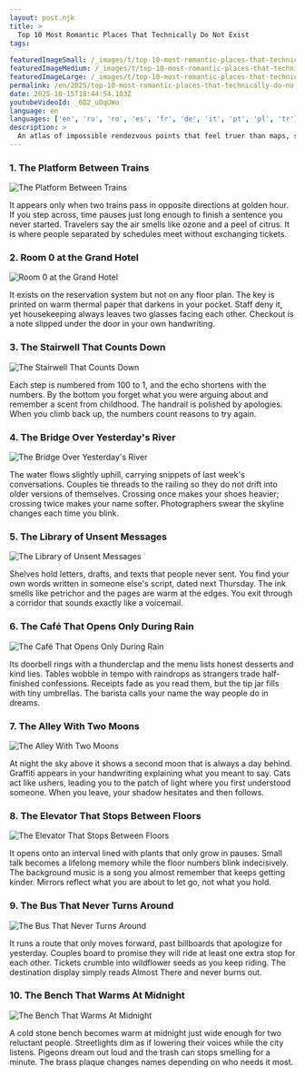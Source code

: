 ```yaml
---
layout: post.njk
title: >
  Top 10 Most Romantic Places That Technically Do Not Exist
tags:
  
featuredImageSmall: /_images/t/top-10-most-romantic-places-that-technically-do-no-cover-en-small.webp
featuredImageMedium: /_images/t/top-10-most-romantic-places-that-technically-do-no-cover-en-medium.webp
featuredImageLarge: /_images/t/top-10-most-romantic-places-that-technically-do-no-cover-en-large.webp
permalink: /en/2025/top-10-most-romantic-places-that-technically-do-no.html
date: 2025-10-15T18:44:54.103Z
youtubeVideoId: _6D2_uOqUWo
language: en
languages: ['en', 'ru', 'ro', 'es', 'fr', 'de', 'it', 'pt', 'pl', 'tr']
description: >
  An atlas of impossible rendezvous points that feel truer than maps, stitched from rumor, longing, and near-misses. Each place is contradictory, intimate, and a little scary in how right it seems.
---
```


### 1. The Platform Between Trains

![The Platform Between Trains](/_images/0/065d6a752f0a898a3b7a95cdd8068fc4-medium.webp)

It appears only when two trains pass in opposite directions at golden hour. If you step across, time pauses just long enough to finish a sentence you never started. Travelers say the air smells like ozone and a peel of citrus. It is where people separated by schedules meet without exchanging tickets.

### 2. Room 0 at the Grand Hotel

![Room 0 at the Grand Hotel](/_images/6/6d8e2ccd9c0c7944c487197deb1f3e2d-medium.webp)

It exists on the reservation system but not on any floor plan. The key is printed on warm thermal paper that darkens in your pocket. Staff deny it, yet housekeeping always leaves two glasses facing each other. Checkout is a note slipped under the door in your own handwriting.

### 3. The Stairwell That Counts Down

![The Stairwell That Counts Down](/_images/4/485dc67a19c9ce508d6ffae38d7a46a0-medium.webp)

Each step is numbered from 100 to 1, and the echo shortens with the numbers. By the bottom you forget what you were arguing about and remember a scent from childhood. The handrail is polished by apologies. When you climb back up, the numbers count reasons to try again.

### 4. The Bridge Over Yesterday's River

![The Bridge Over Yesterday's River](/_images/4/43819ac66a26cac4855ab981d15030c0-medium.webp)

The water flows slightly uphill, carrying snippets of last week's conversations. Couples tie threads to the railing so they do not drift into older versions of themselves. Crossing once makes your shoes heavier; crossing twice makes your name softer. Photographers swear the skyline changes each time you blink.

### 5. The Library of Unsent Messages

![The Library of Unsent Messages](/_images/8/81269018f61cce12903b998d00be215a-medium.webp)

Shelves hold letters, drafts, and texts that people never sent. You find your own words written in someone else's script, dated next Thursday. The ink smells like petrichor and the pages are warm at the edges. You exit through a corridor that sounds exactly like a voicemail.

### 6. The Café That Opens Only During Rain

![The Café That Opens Only During Rain](/_images/b/b4fdf7b5f6c2427a609c9673adb2370b-medium.webp)

Its doorbell rings with a thunderclap and the menu lists honest desserts and kind lies. Tables wobble in tempo with raindrops as strangers trade half-finished confessions. Receipts fade as you read them, but the tip jar fills with tiny umbrellas. The barista calls your name the way people do in dreams.

### 7. The Alley With Two Moons

![The Alley With Two Moons](/_images/6/6ffa079c9a0ebbb4d178892c2ed122d7-medium.webp)

At night the sky above it shows a second moon that is always a day behind. Graffiti appears in your handwriting explaining what you meant to say. Cats act like ushers, leading you to the patch of light where you first understood someone. When you leave, your shadow hesitates and then follows.

### 8. The Elevator That Stops Between Floors

![The Elevator That Stops Between Floors](/_images/5/578041bfd1c6ec6f8c282537416f24b8-medium.webp)

It opens onto an interval lined with plants that only grow in pauses. Small talk becomes a lifelong memory while the floor numbers blink indecisively. The background music is a song you almost remember that keeps getting kinder. Mirrors reflect what you are about to let go, not what you hold.

### 9. The Bus That Never Turns Around

![The Bus That Never Turns Around](/_images/d/d69ef36935837cb733e2569d0e1b7013-medium.webp)

It runs a route that only moves forward, past billboards that apologize for yesterday. Couples board to promise they will ride at least one extra stop for each other. Tickets crumble into wildflower seeds as you keep riding. The destination display simply reads Almost There and never burns out.

### 10. The Bench That Warms At Midnight

![The Bench That Warms At Midnight](/_images/b/b1e8f20f7c29c3c6a3a7a95cfc9fa675-medium.webp)

A cold stone bench becomes warm at midnight just wide enough for two reluctant people. Streetlights dim as if lowering their voices while the city listens. Pigeons dream out loud and the trash can stops smelling for a minute. The brass plaque changes names depending on who needs it most.


